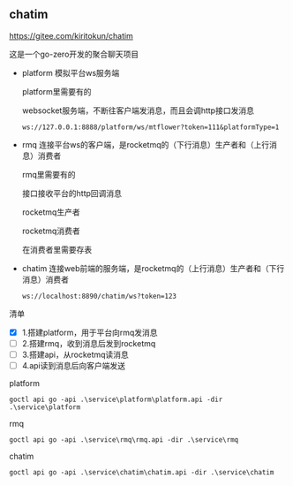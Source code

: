 ## chatim
https://gitee.com/kiritokun/chatim

这是一个go-zero开发的聚合聊天项目

- platform  模拟平台ws服务端

  platform里需要有的 
  
  websocket服务端，不断往客户端发消息，而且会调http接口发消息

  `ws://127.0.0.1:8888/platform/ws/mtflower?token=111&platformType=1`
- rmq 连接平台ws的客户端，是rocketmq的（下行消息）生产者和（上行消息）消费者

  rmq里需要有的

  接口接收平台的http回调消息

  rocketmq生产者

  rocketmq消费者

  在消费者里需要存表

- chatim 连接web前端的服务端，是rocketmq的（上行消息）生产者和（下行消息）消费者

  `ws://localhost:8890/chatim/ws?token=123`

清单

-[x] 1.搭建platform，用于平台向rmq发消息
-[ ] 2.搭建rmq，收到消息后发到rocketmq
-[ ] 3.搭建api，从rocketmq读消息
-[ ] 4.api读到消息后向客户端发送

platform
```shell
goctl api go -api .\service\platform\platform.api -dir .\service\platform
```

rmq
```shell
goctl api go -api .\service\rmq\rmq.api -dir .\service\rmq
```

chatim
```shell
goctl api go -api .\service\chatim\chatim.api -dir .\service\chatim
```